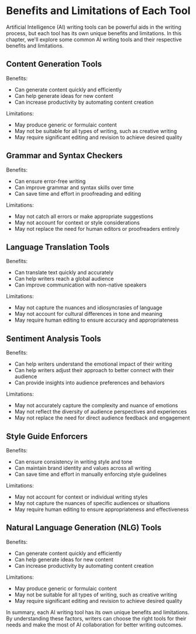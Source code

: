 Benefits and Limitations of Each Tool
==============================================================================

Artificial Intelligence (AI) writing tools can be powerful aids in the writing process, but each tool has its own unique benefits and limitations. In this chapter, we'll explore some common AI writing tools and their respective benefits and limitations.

Content Generation Tools
------------------------

Benefits:

* Can generate content quickly and efficiently
* Can help generate ideas for new content
* Can increase productivity by automating content creation

Limitations:

* May produce generic or formulaic content
* May not be suitable for all types of writing, such as creative writing
* May require significant editing and revision to achieve desired quality

Grammar and Syntax Checkers
---------------------------

Benefits:

* Can ensure error-free writing
* Can improve grammar and syntax skills over time
* Can save time and effort in proofreading and editing

Limitations:

* May not catch all errors or make appropriate suggestions
* May not account for context or style considerations
* May not replace the need for human editors or proofreaders entirely

Language Translation Tools
--------------------------

Benefits:

* Can translate text quickly and accurately
* Can help writers reach a global audience
* Can improve communication with non-native speakers

Limitations:

* May not capture the nuances and idiosyncrasies of language
* May not account for cultural differences in tone and meaning
* May require human editing to ensure accuracy and appropriateness

Sentiment Analysis Tools
------------------------

Benefits:

* Can help writers understand the emotional impact of their writing
* Can help writers adjust their approach to better connect with their audience
* Can provide insights into audience preferences and behaviors

Limitations:

* May not accurately capture the complexity and nuance of emotions
* May not reflect the diversity of audience perspectives and experiences
* May not replace the need for direct audience feedback and engagement

Style Guide Enforcers
---------------------

Benefits:

* Can ensure consistency in writing style and tone
* Can maintain brand identity and values across all writing
* Can save time and effort in manually enforcing style guidelines

Limitations:

* May not account for context or individual writing styles
* May not capture the nuances of specific audiences or situations
* May require human editing to ensure appropriateness and effectiveness

Natural Language Generation (NLG) Tools
---------------------------------------

Benefits:

* Can generate content quickly and efficiently
* Can help generate ideas for new content
* Can increase productivity by automating content creation

Limitations:

* May produce generic or formulaic content
* May not be suitable for all types of writing, such as creative writing
* May require significant editing and revision to achieve desired quality

In summary, each AI writing tool has its own unique benefits and limitations. By understanding these factors, writers can choose the right tools for their needs and make the most of AI collaboration for better writing outcomes.
